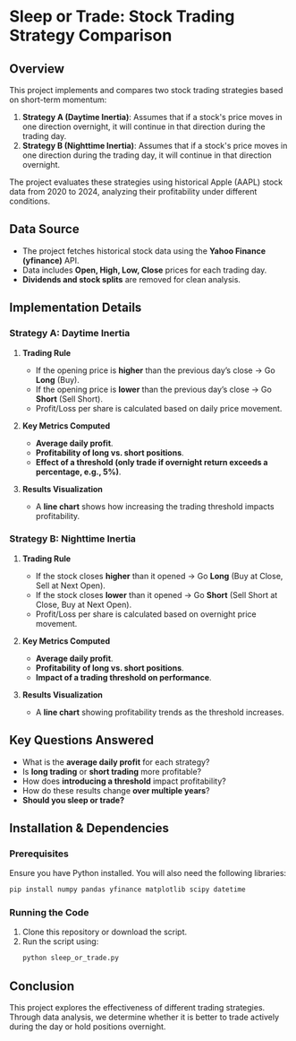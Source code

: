 # Sleep or Trade: Stock Trading Strategy Comparison

## Overview
This project implements and compares two stock trading strategies based on short-term momentum:

1. **Strategy A (Daytime Inertia)**: Assumes that if a stock's price moves in one direction overnight, it will continue in that direction during the trading day.
2. **Strategy B (Nighttime Inertia)**: Assumes that if a stock's price moves in one direction during the trading day, it will continue in that direction overnight.

The project evaluates these strategies using historical Apple (AAPL) stock data from 2020 to 2024, analyzing their profitability under different conditions.

## Data Source
- The project fetches historical stock data using the **Yahoo Finance (yfinance)** API.
- Data includes **Open, High, Low, Close** prices for each trading day.
- **Dividends and stock splits** are removed for clean analysis.

## Implementation Details

### Strategy A: Daytime Inertia
1. **Trading Rule**
   - If the opening price is **higher** than the previous day’s close → Go **Long** (Buy).
   - If the opening price is **lower** than the previous day’s close → Go **Short** (Sell Short).
   - Profit/Loss per share is calculated based on daily price movement.

2. **Key Metrics Computed**
   - **Average daily profit**.
   - **Profitability of long vs. short positions**.
   - **Effect of a threshold (only trade if overnight return exceeds a percentage, e.g., 5%)**.

3. **Results Visualization**
   - A **line chart** shows how increasing the trading threshold impacts profitability.

### Strategy B: Nighttime Inertia
1. **Trading Rule**
   - If the stock closes **higher** than it opened → Go **Long** (Buy at Close, Sell at Next Open).
   - If the stock closes **lower** than it opened → Go **Short** (Sell Short at Close, Buy at Next Open).
   - Profit/Loss per share is calculated based on overnight price movement.

2. **Key Metrics Computed**
   - **Average daily profit**.
   - **Profitability of long vs. short positions**.
   - **Impact of a trading threshold on performance**.

3. **Results Visualization**
   - A **line chart** showing profitability trends as the threshold increases.

## Key Questions Answered
- What is the **average daily profit** for each strategy?
- Is **long trading** or **short trading** more profitable?
- How does **introducing a threshold** impact profitability?
- How do these results change **over multiple years**?
- **Should you sleep or trade?**

## Installation & Dependencies
### Prerequisites
Ensure you have Python installed. You will also need the following libraries:

```bash
pip install numpy pandas yfinance matplotlib scipy datetime
```

### Running the Code
1. Clone this repository or download the script.
2. Run the script using:
   ```bash
   python sleep_or_trade.py
   ```

## Conclusion
This project explores the effectiveness of different trading strategies. Through data analysis, we determine whether it is better to trade actively during the day or hold positions overnight.
